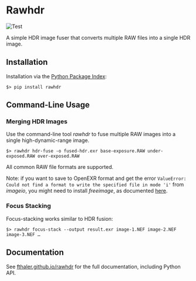 # Rawhdr

![Test](https://github.com/fthaler/rawhdr/workflows/Test/badge.svg)

A simple HDR image fuser that converts multiple RAW files into a single HDR image.

## Installation

Installation via the [Python Package Index](https://pypi.org/):

`$> pip install rawhdr`

## Command-Line Usage

### Merging HDR Images

Use the command-line tool _rawhdr_ to fuse multiple RAW images into a single high-dynamic-range image.

`$> rawhdr hdr-fuse -o fused-hdr.exr base-exposure.RAW under-exposed.RAW over-exposed.RAW`

All common RAW file formats are supported.

Note: if you want to save to OpenEXR format and get the error `ValueError: Could not find a format to write the specified file in mode 'i'` from _imageio_, you might need to install _freeimage_, as documented [here](https://imageio.readthedocs.io/en/stable/format_exr-fi.html#exr-fi).

### Focus Stacking

Focus-stacking works similar to HDR fusion:

`$> rawhdr focus-stack --output result.exr image-1.NEF image-2.NEF image-3.NEF …`

## Documentation

See [fthaler.github.io/rawhdr](https://fthaler.github.io/rawhdr) for the full documentation, including Python API.
